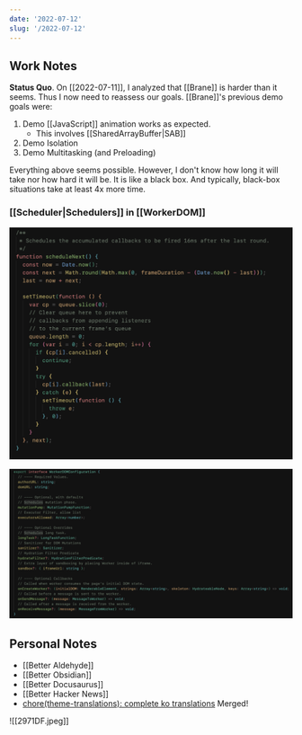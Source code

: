 ```yaml
---
date: '2022-07-12'
slug: '/2022-07-12'
---
```


## Work Notes

**Status Quo**.
On [[2022-07-11]], I analyzed that [[Brane]] is harder than it seems.
Thus I now need to reassess our goals.
[[Brane]]'s previous demo goals were:

1. Demo [[JavaScript]] animation works as expected.
   - This involves [[SharedArrayBuffer|SAB]]
2. Demo Isolation
3. Demo Multitasking (and Preloading)

Everything above seems possible.
However, I don't know how long it will take nor how hard it will be.
It is like a black box.
And typically, black-box situations take at least 4x more time.

### [[Scheduler|Schedulers]] in [[WorkerDOM]]

![Worker Thread AnimationFrame](../Assets/Pasted%20image%2020220712015244.png)

![Main Thread WorkerDOM Configuration](../Assets/Pasted%20image%2020220712015427.png)

## Personal Notes

- [[Better Aldehyde]]
- [[Better Obsidian]]
- [[Better Docusaurus]]
- [[Better Hacker News]]
- [chore\(theme-translations\): complete ko translations](https://github.com/facebook/docusaurus/pull/7762) Merged!

![[2971DF.jpeg]]
